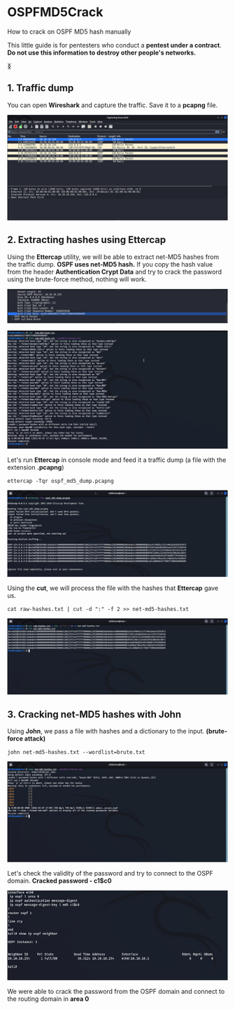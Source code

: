 # OSPFMD5Crack

How to crack on OSPF MD5 hash manually

This little guide is for pentesters who conduct a **pentest under a contract**. **Do not use this information to destroy other people's networks.**

**ᛝ**

## 1. Traffic dump

You can open **Wireshark** and capture the traffic. Save it to a **pcapng** file.

![](wireshark_dump_one.png)

## 2. Extracting hashes using Ettercap

Using the **Ettercap**  utility, we will be able to extract net-MD5 hashes from the traffic dump. **OSPF uses net-MD5 hash.** If you copy the hash value from the header **Authentication Crypt Data** and try to crack the password using the brute-force method, nothing will work.

![](raw_md5hash_from_dump.png)

![](fail_rawmd5crack.png)

Let's run **Ettercap** in console mode and feed it a traffic dump (a file with the extension **.pcapng**)

```
ettercap -Tqr ospf_md5_dump.pcapng
```

![](ospf_extract_hashes.png)

Using the **cut**, we will process the file with the hashes that **Ettercap** gave us.

```
cat raw-hashes.txt | cut -d ":" -f 2 >> net-md5-hashes.txt
```

![](netmd5-hashes.png)

## 3. Cracking net-MD5 hashes with John

Using **John**, we pass a file with hashes and a dictionary to the input. **(brute-force attack)**

```
john net-md5-hashes.txt --wordlist=brute.txt
```

![](cracked_pass.png)

Let's check the validity of the password and try to connect to the OSPF domain. **Cracked password - c1$c0**

![](frr.png)

We were able to crack the password from the OSPF domain and connect to the routing domain in **area 0**

